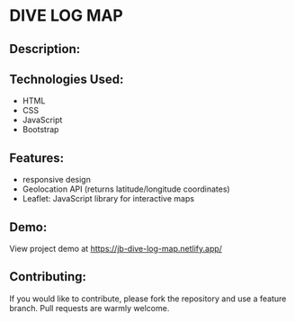 # DIVE LOG MAP

## Description:

## Technologies Used:

- HTML
- CSS
- JavaScript
- Bootstrap

## Features:

- responsive design
- Geolocation API (returns latitude/longitude coordinates)
- Leaflet: JavaScript library for interactive maps

## Demo:

View project demo at https://jb-dive-log-map.netlify.app/

## Contributing:

If you would like to contribute, please fork the repository and use a feature branch. Pull requests are warmly welcome.
